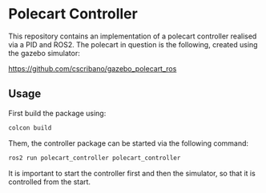 
# Polecart Controller

This repository contains an implementation of a polecart controller realised via a PID and ROS2. The polecart in question is the following, created using the gazebo simulator: 

https://github.com/cscribano/gazebo_polecart_ros


## Usage

First build the package using:
```bash
colcon build
```

Them, the controller package can be started via the following command:
```bash
ros2 run polecart_controller polecart_controller
```
It is important to start the controller first and then the simulator, so that it is controlled from the start.

